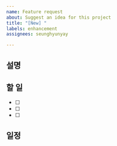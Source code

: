 ```yaml
---
name: Feature request
about: Suggest an idea for this project
title: "[New] "
labels: enhancement
assignees: seunghyunyay

---
```


## 설명


## 할 일
- [ ]
- [ ]
- [ ]

## 일정
